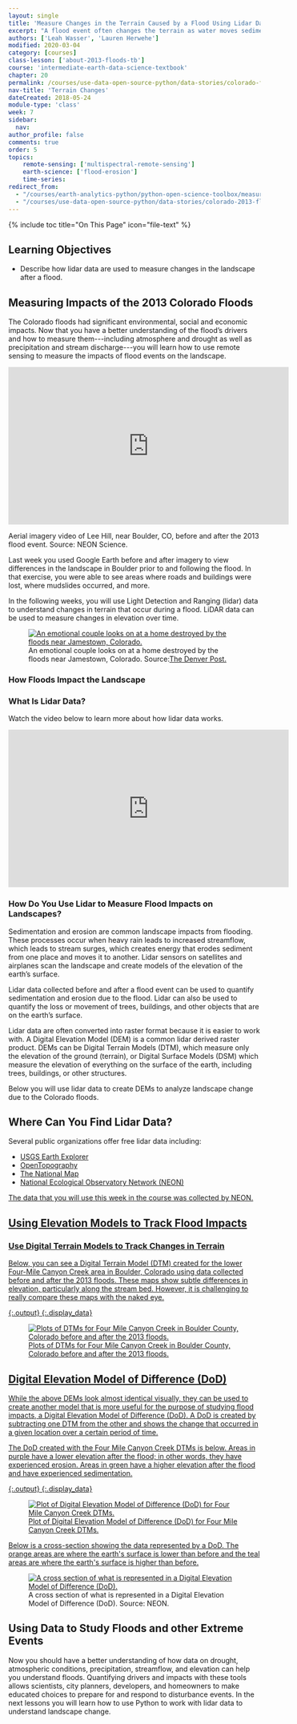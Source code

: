 ```yaml
---
layout: single
title: 'Measure Changes in the Terrain Caused by a Flood Using Lidar Data'
excerpt: "A flood event often changes the terrain as water moves sediment and debris across the landscape. Learn how terrain changes are measured using lidar remote sensing data."
authors: ['Leah Wasser', 'Lauren Herwehe']
modified: 2020-03-04
category: [courses]
class-lesson: ['about-2013-floods-tb']
course: 'intermediate-earth-data-science-textbook'
chapter: 20
permalink: /courses/use-data-open-source-python/data-stories/colorado-floods-2013/measure-changes-in-terrain-caused-by-floods/
nav-title: 'Terrain Changes'
dateCreated: 2018-05-24
module-type: 'class'
week: 7
sidebar:
  nav:
author_profile: false
comments: true
order: 5
topics: 
    remote-sensing: ['multispectral-remote-sensing']
    earth-science: ['flood-erosion']
    time-series:  
redirect_from:
  - "/courses/earth-analytics-python/python-open-science-toolbox/measure-changes-in-terrain-caused-by-floods/"
  - "/courses/use-data-open-source-python/data-stories/colorado-2013-floods/measure-changes-in-terrain-caused-by-floods/"
---
```


{% include toc title="On This Page" icon="file-text" %}

<div class='notice--success' markdown="1">

## <i class="fa fa-graduation-cap" aria-hidden="true"></i> Learning Objectives

* Describe how lidar data are used to measure changes in the landscape after a flood.

</div>


## Measuring Impacts of the 2013 Colorado Floods

The Colorado floods had significant environmental, social and economic impacts. Now that you have a better understanding of the flood’s drivers and how to measure them---including atmosphere and drought as well as precipitation and stream discharge---you will learn how to use remote sensing to measure the impacts of flood events on the landscape.

<iframe width="560" height="315" src="https://www.youtube.com/embed/bUcWERTM-OA?rel=0" frameborder="0" allow="autoplay; encrypted-media" allowfullscreen></iframe>

Aerial imagery video of Lee Hill, near Boulder, CO, before and after the 2013 flood event. Source: NEON Science.


Last week you used Google Earth before and after imagery to view differences in the landscape in Boulder prior to and following the flood. In that exercise, you were able to see areas where roads and buildings were lost, where mudslides occurred, and more. 

In the following weeks, you will use Light Detection and Ranging (lidar) data to understand changes in terrain that occur during a flood. LiDAR data can be used to measure changes in elevation over time.
 
<figure>
 <a href="{{ site.url }}/images/earth-analytics/science/colorado-2013-floods/jamestown-home-destroyed-colorado-floods.jpg">
 <img src="{{ site.url }}/images/earth-analytics/science/colorado-2013-floods/jamestown-home-destroyed-colorado-floods.jpg" alt = "An emotional couple looks on at a home destroyed by the floods near Jamestown, Colorado."></a>
 <figcaption>An emotional couple looks on at a home destroyed by the floods near Jamestown, Colorado. Source:<a href="https://www.denverpost.com/2015/09/12/two-years-later-2013-colorado-floods-remain-a-nightmare-for-some/" target="_blank">The Denver Post.</a>
 </figcaption>
</figure>


### How Floods Impact the Landscape

### What Is Lidar Data?

Watch the video below to learn more about how lidar data works. 

<iframe width="560" height="315" src="https://www.youtube.com/embed/EYbhNSUnIdU?rel=0" frameborder="0" allow="autoplay; encrypted-media" allowfullscreen></iframe>


### How Do You Use Lidar to Measure Flood Impacts on Landscapes?

Sedimentation and erosion are common landscape impacts from flooding. These processes occur when heavy rain leads to increased streamflow, which leads to stream surges, which creates energy that erodes sediment from one place and moves it to another. Lidar sensors on satellites and airplanes scan the landscape and create models of the elevation of the earth’s surface. 

Lidar data collected before and after a flood event can be used to quantify sedimentation and erosion due to the flood. Lidar can also be used to quantify the loss or movement of trees, buildings, and other objects that are on the earth’s surface.

Lidar data are often converted into raster format because it is easier to work with. A Digital Elevation Model (DEM) is a common lidar derived raster product. DEMs can be Digital Terrain Models (DTM), which measure only the elevation of the ground (terrain), or Digital Surface Models (DSM) which measure the elevation of everything on the surface of the earth, including trees, buildings, or other structures. 

Below you will use lidar data to create DEMs to analyze landscape change due to the Colorado floods.

## Where Can You Find Lidar Data?

Several public organizations offer free lidar data including:

* <a href="https://earthexplorer.usgs.gov/" target="_blank">USGS Earth Explorer</a>
* <a href="http://www.opentopography.org/" target = "_blank">OpenTopography</a>
* <a href="https://www.usgs.gov/core-science-systems/ngp/tnm-delivery/" target = "_blank">The National Map</a>
* <a href="http://www.neonscience.org/" target = "_blank">National Ecological Observatory Network (NEON)

The data that you will use this week in the course was collected by NEON.

## Using Elevation Models to Track Flood Impacts  

### Use Digital Terrain Models to Track Changes in Terrain  

Below, you can see a Digital Terrain Model (DTM) created for the lower Four-Mile Canyon Creek area in Boulder, Colorado using data collected before and after the 2013 floods. These maps show subtle differences in elevation, particularly along the stream bed. However, it is challenging to really compare these maps with the naked eye.



{:.output}
{:.display_data}

<figure>

<img src = "{{ site.url }}/images/courses/intermediate-earth-data-science-textbook/data-stories/colorado-2013-floods/2018-02-05-coflood-04-terrain-impacts/2018-02-05-coflood-04-terrain-impacts_3_0.png" alt = "Plots of DTMs for Four Mile Canyon Creek in Boulder County, Colorado before and after the 2013 floods.">
<figcaption>Plots of DTMs for Four Mile Canyon Creek in Boulder County, Colorado before and after the 2013 floods.</figcaption>

</figure>




## Digital Elevation Model of Difference (DoD)

While the above DEMs look almost identical visually, they can be used to create another model that is more useful for the purpose of studying flood impacts, a Digital Elevation Model of Difference (DoD). A DoD is created by subtracting one DTM from the other and shows the change that occurred in a given location over a certain period of time.

The DoD created with the Four Mile Canyon Creek DTMs is below. Areas in purple have a lower elevation after the flood; in other words, they have experienced erosion. Areas in green have a higher elevation after the flood and have experienced sedimentation.



{:.output}
{:.display_data}

<figure>

<img src = "{{ site.url }}/images/courses/intermediate-earth-data-science-textbook/data-stories/colorado-2013-floods/2018-02-05-coflood-04-terrain-impacts/2018-02-05-coflood-04-terrain-impacts_5_0.png" alt = "Plot of Digital Elevation Model of Difference (DoD) for Four Mile Canyon Creek DTMs.">
<figcaption>Plot of Digital Elevation Model of Difference (DoD) for Four Mile Canyon Creek DTMs.</figcaption>

</figure>




Below is a cross-section showing the data represented by a DoD. The orange areas are where the earth's surface is lower than before and the teal areas are where the earth's surface is higher than before.
 
<figure>
 <a href="{{ site.url }}/images/earth-analytics/science/colorado-2013-floods/dtm-dod-cross-section-colorado-floods.jpg">
 <img src="{{ site.url }}/images/earth-analytics/science/colorado-2013-floods/dtm-dod-cross-section-colorado-floods.jpg" alt = "A cross section of what is represented in a Digital Elevation Model of Difference (DoD)."></a>
 <figcaption>A cross section of what is represented in a Digital Elevation Model of Difference (DoD). Source: NEON.
 </figcaption>
</figure>


## Using Data to Study Floods and other Extreme Events

Now you should have a better understanding of how data on drought, atmospheric conditions, precipitation, streamflow, and elevation can help you understand floods. Quantifying drivers and impacts with these tools allows scientists, city planners, developers, and homeowners to make educated choices to prepare for and respond to disturbance events. In the next lessons you will learn how to use Python to work with lidar data to understand landscape change.
